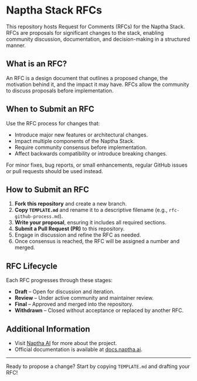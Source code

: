 # Naptha Stack RFCs

This repository hosts Request for Comments (RFCs) for the Naptha Stack. RFCs are proposals for significant changes to the stack, enabling community discussion, documentation, and decision-making in a structured manner.

## What is an RFC?

An RFC is a design document that outlines a proposed change, the motivation behind it, and the impact it may have. RFCs allow the community to discuss proposals before implementation.

## When to Submit an RFC

Use the RFC process for changes that:
- Introduce major new features or architectural changes.
- Impact multiple components of the Naptha Stack.
- Require community consensus before implementation.
- Affect backwards compatibility or introduce breaking changes.

For minor fixes, bug reports, or small enhancements, regular GitHub issues or pull requests should be used instead.

## How to Submit an RFC

1. **Fork this repository** and create a new branch.
2. **Copy `TEMPLATE.md`** and rename it to a descriptive filename (e.g., `rfc-github-process.md`).
3. **Write your proposal**, ensuring it includes all required sections.
4. **Submit a Pull Request (PR)** to this repository.
5. Engage in discussion and refine the RFC as needed.
6. Once consensus is reached, the RFC will be assigned a number and merged.

## RFC Lifecycle

Each RFC progresses through these stages:

- **Draft** – Open for discussion and iteration.
- **Review** – Under active community and maintainer review.
- **Final** – Approved and merged into the repository.
- **Withdrawn** – Closed without acceptance or replaced by another RFC.

## Additional Information

- Visit [Naptha AI](https://naptha.ai) for more about the project.
- Official documentation is available at [docs.naptha.ai](https://docs.naptha.ai).

---

Ready to propose a change? Start by copying `TEMPLATE.md` and drafting your RFC!
